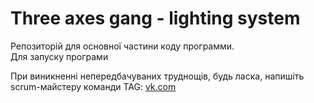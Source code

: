 # Three axes gang - lighting system 
Репозиторій для основної частини коду программи.<br />
Для запуску програми 


При виникненні непередбачуваних труднощів, будь ласка, напишіть scrum-майстеру команди TAG: <a href="vk.com/diferenzial13">vk.com</a>
